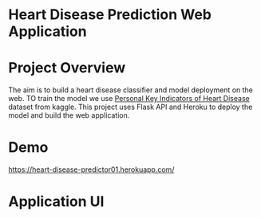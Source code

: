 # Heart Disease Prediction Web Application

# Project Overview
The aim is to build a heart disease classifier and model deployment on the web. TO train the model we use [Personal Key Indicators of Heart Disease](https://www.kaggle.com/datasets/kamilpytlak/personal-key-indicators-of-heart-disease?resource=download) dataset from kaggle. This project uses Flask API and Heroku to deploy the model and build the web application.

# Demo
https://heart-disease-predictor01.herokuapp.com/

# Application UI

